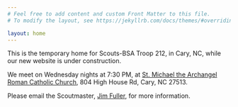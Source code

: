 ```yaml
---
# Feel free to add content and custom Front Matter to this file.
# To modify the layout, see https://jekyllrb.com/docs/themes/#overriding-theme-defaults

layout: home
---
```

 <link href='https://cdnjs.cloudflare.com/ajax/libs/fullcalendar/3.10.2/fullcalendar.min.css' rel='stylesheet' />
  <script src='https://cdnjs.cloudflare.com/ajax/libs/moment.js/2.24.0/moment.min.js'></script>
  <script src='https://cdnjs.cloudflare.com/ajax/libs/jquery/3.5.1/jquery.min.js'></script>
  <script src='https://cdnjs.cloudflare.com/ajax/libs/fullcalendar/3.10.2/fullcalendar.min.js'></script>
  <script>
    $(document).ready(function() {
      $('#calendar').fullCalendar({
        // Options
        events: 'webcal://scoutbook.scouting.org/ics/17175.5321B.ics'
      });
    });
  </script>


This is the temporary home for Scouts-BSA Troop 212, in Cary, NC, while our new website is under construction. 

We meet on Wednesday nights at 7:30 PM, at [St. Michael the Archangel Roman Catholic Church](https://maps.app.goo.gl/SW6FWttWySoMRwZM9), 804 High House Rd, Cary, NC 27513.

Please email the Scoutmaster, [Jim Fuller](mailto:scoutmastertroop212cary), for more information.
